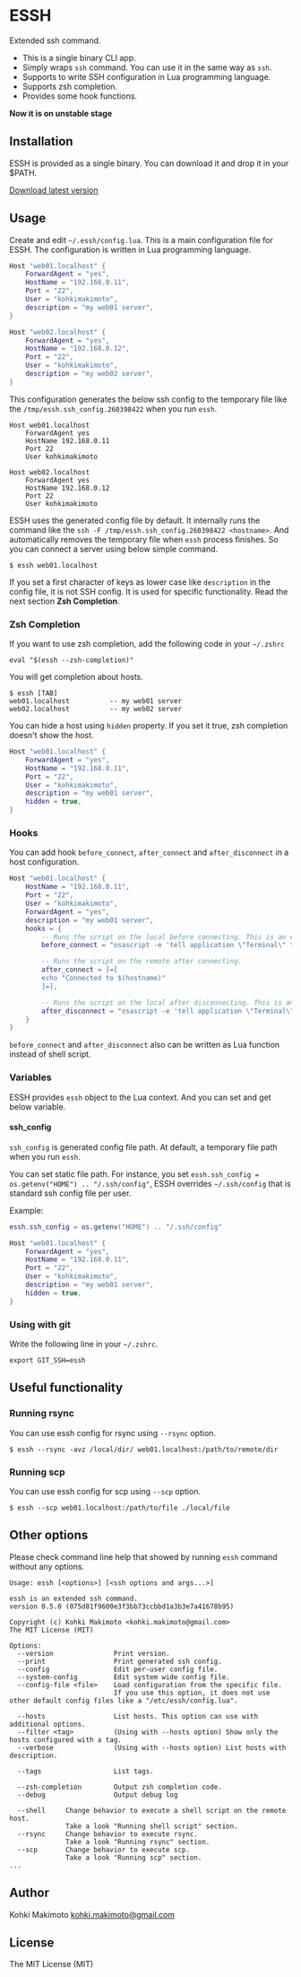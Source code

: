 # ESSH

Extended ssh command.

* This is a single binary CLI app.
* Simply wraps `ssh` command. You can use it in the same way as `ssh`.
* Supports to write SSH configuration in Lua programming language.
* Supports zsh completion.
* Provides some hook functions.

**Now it is on unstable stage**

## Installation

ESSH is provided as a single binary. You can download it and drop it in your $PATH.

[Download latest version](https://github.com/kohkimakimoto/essh/releases/latest)

## Usage

Create and edit `~/.essh/config.lua`. This is a main configuration file for ESSH.
The configuration is written in Lua programming language.

```lua
Host "web01.localhost" {
    ForwardAgent = "yes",
    HostName = "192.168.0.11",
    Port = "22",
    User = "kohkimakimoto",
    description = "my web01 server",
}

Host "web02.localhost" {
    ForwardAgent = "yes",
    HostName = "192.168.0.12",
    Port = "22",
    User = "kohkimakimoto",
    description = "my web02 server",
}
```

This configuration generates the below ssh config to the temporary file like the `/tmp/essh.ssh_config.260398422` when you run `essh`.

```
Host web01.localhost
    ForwardAgent yes
    HostName 192.168.0.11
    Port 22
    User kohkimakimoto

Host web02.localhost
    ForwardAgent yes
    HostName 192.168.0.12
    Port 22
    User kohkimakimoto
```

ESSH uses the generated config file by default.
It internally runs the command like the `ssh -F /tmp/essh.ssh_config.260398422 <hostname>`.
And automatically removes the temporary file when `essh` process finishes.
So you can connect a server using below simple command.

```
$ essh web01.localhost
```

If you set a first character of keys as lower case like `description` in the config file, it is not SSH config.
It is used for specific functionality. Read the next section **Zsh Completion**.

### Zsh Completion

If you want to use zsh completion, add the following code in your `~/.zshrc`

```
eval "$(essh --zsh-completion)"
```

You will get completion about hosts.

```
$ essh [TAB]
web01.localhost          -- my web01 server
web02.localhost          -- my web02 server
```

You can hide a host using `hidden` property. If you set it true, zsh completion doesn't show the host.

```lua
Host "web01.localhost" {
    ForwardAgent = "yes",
    HostName = "192.168.0.11",
    Port = "22",
    User = "kohkimakimoto",
    description = "my web01 server",
    hidden = true,
}
```

### Hooks

You can add hook `before_connect`, `after_connect` and `after_disconnect` in a host configuration.

```lua
Host "web01.localhost" {
    HostName = "192.168.0.11",
    Port = "22",
    User = "kohkimakimoto",
    ForwardAgent = "yes",
    description = "my web01 server",
    hooks = {
        -- Runs the script on the local before connecting. This is an example to change screen color to red.
        before_connect = "osascript -e 'tell application \"Terminal\" to set current settings of first window to settings set \"Red Sands\"'",

        -- Runs the script on the remote after connecting.
        after_connect = [=[
        echo "Connected to $(hostname)"
        ]=],

        -- Runs the script on the local after disconnecting. This is an example to change screen color to black.
        after_disconnect = "osascript -e 'tell application \"Terminal\" to set current settings of first window to settings set \"Pro\"'",
    }
}
```

`before_connect` and `after_disconnect` also can be written as Lua function instead of shell script.

### Variables

ESSH provides `essh` object to the Lua context. And you can set and get below variable.

#### ssh_config

`ssh_config` is generated config file path. At default, a temporary file path when you run `essh`.

You can set static file path. For instance, you set `essh.ssh_config = os.getenv("HOME") .. "/.ssh/config"`, ESSH overrides `~/.ssh/config` that is standard ssh config file per user.

Example:

```lua
essh.ssh_config = os.getenv("HOME") .. "/.ssh/config"

Host "web01.localhost" {
    ForwardAgent = "yes",
    HostName = "192.168.0.11",
    Port = "22",
    User = "kohkimakimoto",
    description = "my web01 server",
    hidden = true,
}
```
### Using with git

Write the following line in your `~/.zshrc`.

```
export GIT_SSH=essh
```

## Useful functionality

### Running rsync

You can use essh config for rsync using `--rsync` option.

```
$ essh --rsync -avz /local/dir/ web01.localhost:/path/to/remote/dir
```

### Running scp

You can use essh config for scp using `--scp` option.

```
$ essh --scp web01.localhost:/path/to/file ./local/file
```

## Other options

Please check command line help that showed by running `essh` command without any options.

```
Usage: essh [<options>] [<ssh options and args...>]

essh is an extended ssh command.
version 0.5.0 (075d81f9600e3f3bb73ccbbd1a3b3e7a41678b95)

Copyright (c) Kohki Makimoto <kohki.makimoto@gmail.com>
The MIT License (MIT)

Options:
  --version               Print version.
  --print                 Print generated ssh config.
  --config                Edit per-user config file.
  --system-config         Edit system wide config file.
  --config-file <file>    Load configuration from the specific file.
                          If you use this option, it does not use other default config files like a "/etc/essh/config.lua".

  --hosts                 List hosts. This option can use with additional options.
  --filter <tag>          (Using with --hosts option) Show only the hosts configured with a tag.
  --verbose               (Using with --hosts option) List hosts with description.

  --tags                  List tags.

  --zsh-completion        Output zsh completion code.
  --debug                 Output debug log

  --shell     Change behavior to execute a shell script on the remote host.
              Take a look "Running shell script" section.
  --rsync     Change behavior to execute rsync.
              Take a look "Running rsync" section.
  --scp       Change behavior to execute scp.
              Take a look "Running scp" section.
...
```

## Author

Kohki Makimoto <kohki.makimoto@gmail.com>

## License

The MIT License (MIT)
